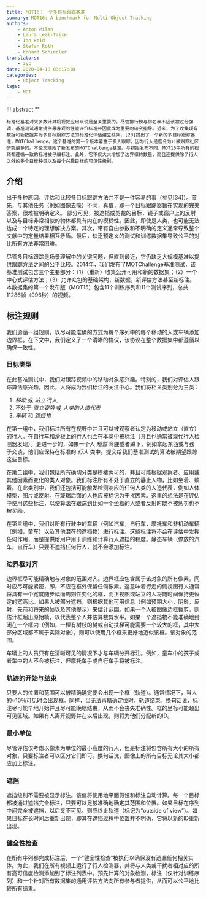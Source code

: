 ```yaml
---
title: MOT16：一个多目标跟踪基准
summary: MOT16: A benchmark for Multi-Object Tracking
authors:
    - Anton Milan
    - Laura Leal-Taixe
    - Ian Reid
    - Stefan Roth
    - Konard Schindler
translators:
    - zyc
date: 2020-04-18 03:17:18
categories:
    - Object Tracking
tags:
    - MOT
---
```


!!! abstract ""

    标准化基准对大多数计算机视觉应用来说是至关重要的。尽管排行榜与排名表不应该被过分强调，基准测试通常提供最客观的性能评价标准并因此成为重要的研究指导。近来，为了收集现有数据和新数据并为多目标跟踪方法的标准化评估建立框架，[28]提出了一个新的多目标跟踪基准，MOTChallenge。这个基准的第一个版本着重于多人跟踪，因为行人是迄今为止被跟踪社区研究最多的。本论文随附了新发布的MOTChallenge基准。与初始发布不同，MOT16中所有的视频都遵循一致的标准被仔细标注。此外，它不仅大大增加了边界框的数量，而且还提供除了行人之外的多个目标种类以及每个兴趣目标的可见性级别。

## 介绍

出于多种原因，评估和比较多目标跟踪方法并不是一件容易的事（参见[34]）。首先，与其他任务（例如图像去噪）不同，真值，即一个目标跟踪器旨在实现的完美答案，很难被明确定义。 部分可见，被遮挡或剪裁的目标，镜子或窗户上的反射以及与目标非常相似的物体都具有内在的模糊性。因此，即使是人类，也可能无法达成一个特定的理想解决方案。其次，带有自由参数和不明确的定义通常导致整个文献中的定量结果相互矛盾。最后，缺乏预定义的测试和训练数据集导致公平的对比所有方法非常困难。

尽管多目标跟踪是场景理解中的关键问题，但直到最近，它仍缺乏大规模基准以提供跟踪方法之间的公平比较。2014年，我们发布了MOTChallenge基准测试，该基准测试包含三个主要部分：（1）（重新）收集公开可用和新的数据集；（2）一个中心式评估方法；（3）允许众包的基础架构，新数据，新评估方法甚至新标注。本数据集的第一个发布版（MOT15）包含11个训练序列和11个测试序列，总共11286帧（996秒）的视频。

## 标注规则

我们遵循一组规则，以尽可能准确的方式为每个序列中的每个移动的人或车辆添加边界框。在下文中，我们定义了一个清晰的协议，该协议在整个数据集中都遵循以确保一致性。

### 目标类型

在此基准测试中，我们对跟踪视频中的移动对象感兴趣。特别的，我们对评估人跟踪算法感兴趣。因此，人将成为我们标注的关注中心。我们将相关类别分为三类：

1. *移动* 或 *站立* 行人
2. 不处于 *直立姿势* 或 *人类的人造代表*
3. *车辆* 和 *遮挡物*

在第一组中，我们标注所有在视野中并且可以被观察者认定为移动或站立（直立）的行人。在自行车和滑板上的行人也会在本类中被标注（并且也通常被现代行人检测器发现）。更进一步的，如果一个人 *短暂* 弯腰或者蹲下，例如拿起东西或与孩子交谈，他们应保持在标准的 *行人* 类中。提交给我们基准测试的算法被期望跟踪这些目标。

在第二组中，我们包括所有确切分类是模棱两可的，并且可能根据观察者、应用或其他因素而变化的类人对象。我们标注所有不处于直立的静止人物，比如坐着、躺着。在此类别中，我们还包括可能触发检测响应的任何人类的人造代表，例如人体模型，图片或反射。在玻璃后面的人也应被标记为干扰因素。这里的想法是在评估中使用这些标注，以使算法在跟踪到比如一个坐着的人或者反射时既不被惩罚也不被奖励。

在第三组中，我们对所有行驶中的车辆（例如汽车，自行车，摩托车和非机动车辆（例如，童车）以及其他潜在的遮挡物）进行标注。这些标注将不会在评估中发挥任何作用，而是提供给用户用于训练和计算行人遮挡的程度。静态车辆（停放的汽车，自行车）只要不遮挡任何行人，就不会添加标注。

### 边界框对齐

边界框尽可能精确地与对象的范围对齐。边界框应包含属于该对象的所有像素，同时应尽可能紧密，即，不应在框外保留任何像素。这意味着行走的侧视图行人通常将具有一个宽度随步幅而周期性变化的框，而正视图或站立的人将随时间保持更恒定的宽高比。如果人被部分遮挡，则根据其他可用信息（例如预期大小，阴影，反射，先前和将来的帧以及其他提示）来估计范围。如果一个人被图像边框裁剪，则估计框超出原始帧，以代表整个人并估算裁剪水平。如果一个遮挡物不能准确地封闭在一个框内（例如，一棵有树枝的树或自动扶梯可能需要一个较大的框，其中大部分区域都不属于实际对象），则可以使用几个框来更好地近似该框。该对象的范围。

车辆上的人员只有在清晰可见的情况下才与车辆分开标注。例如，童车中的孩子或者车中的人不会被标注，但摩托车手或自行车手将被标注。

### 轨迹的开始与结束

只要人的位置和范围可以被精确确定便会出现一个框（轨道）。通常情况下，当人的≈10％可见时会出现框。同样，当无法再精确定位时，轨道结束。换句话说，标注尽可能早地开始并且尽可能晚地结束，从而不会丧失准确性。框的坐标可能超出可见区域。如果有人离开视野并在以后出现，则将为他们分配新的ID。

### 最小单位

尽管评估仅考虑以像素为单位的最小高度的行人，但是标注将包含所有大小的所有对象，只要标注者可以区分它们即可。换句话说，图像上的所有目标无论其大小都应加上标注。

### 遮挡

遮挡级别不需要被显示标注。该值将使用地平面假设和标注自动计算。每一个目标都被通过遮挡完全标注，只要可以足够准确地确定其范围和位置。如果目标在序列中间完全被遮挡，以后又不可见，则应终止轨道（标记为“outside of view”）。如果目标在长时间后重新出现，即其在遮挡过程中位置并不明确，它将以新的ID重新出现。

### 健全性检查

在所有序列都完成标注后，一个“健全性检查”被执行以确保没有遗漏任何相关实体。为此，我们在所有视频上运行了行人检测器，并将与人类或干扰者相对应的所有高可信度检测添加到了标注列表中。预先计算的对象检测，标注（仅针对训练序列）和一个针对所有数据集的通用评估方法向所有参与者提供，从而可以公平地比较所有结果。
